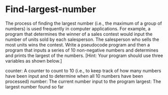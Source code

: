 # Find-largest-number

The process of finding the largest number (i.e., the maximum of a group of numbers) is used frequently in computer applications. For example, a program that determines the winner of a sales contest would input the number of units sold by each salesperson. The salesperson who sells the most units wins the contest. Write a pseudocode program and then a program that inputs a series of 10 non-negative numbers and determines and prints the largest of the numbers. [Hint: Your program should use three variables as shown below.] 

counter: A counter to count to 10 (i.e., to keep track of how many numbers have been input and to determine when all 10 numbers have been processed)
number: The current number input to the program
largest: The largest number found so far

